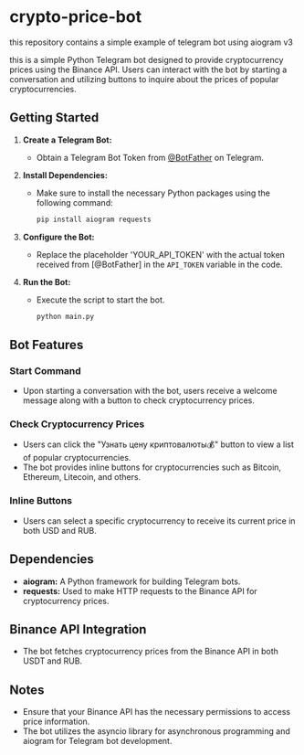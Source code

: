 # crypto-price-bot
this repository contains a simple example of telegram bot using aiogram v3

this is a simple Python Telegram bot designed to provide cryptocurrency prices using the Binance API. Users can interact with the bot by starting a conversation and utilizing buttons to inquire about the prices of popular cryptocurrencies.

## Getting Started

1. **Create a Telegram Bot:**
   - Obtain a Telegram Bot Token from [@BotFather](https://t.me/BotFather) on Telegram.

2. **Install Dependencies:**
   - Make sure to install the necessary Python packages using the following command:
     ```bash
     pip install aiogram requests
     ```

3. **Configure the Bot:**
   - Replace the placeholder 'YOUR_API_TOKEN' with the actual token received from [@BotFather] in the `API_TOKEN` variable in the code.

4. **Run the Bot:**
   - Execute the script to start the bot.
     ```bash
     python main.py
     ```

## Bot Features

### Start Command
- Upon starting a conversation with the bot, users receive a welcome message along with a button to check cryptocurrency prices.

### Check Cryptocurrency Prices
- Users can click the "Узнать цену криптовалюты💰" button to view a list of popular cryptocurrencies.
- The bot provides inline buttons for cryptocurrencies such as Bitcoin, Ethereum, Litecoin, and others.

### Inline Buttons
- Users can select a specific cryptocurrency to receive its current price in both USD and RUB.

## Dependencies
- **aiogram:** A Python framework for building Telegram bots.
- **requests:** Used to make HTTP requests to the Binance API for cryptocurrency prices.

## Binance API Integration
- The bot fetches cryptocurrency prices from the Binance API in both USDT and RUB.

## Notes
- Ensure that your Binance API has the necessary permissions to access price information.
- The bot utilizes the asyncio library for asynchronous programming and aiogram for Telegram bot development.

